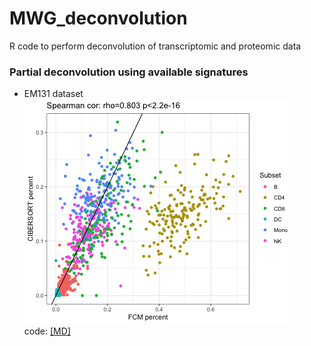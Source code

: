 # MWG_deconvolution
R code to perform deconvolution of transcriptomic and proteomic data
  
  
### Partial deconvolution using available signatures
- EM131 dataset  
![Fig. 1](figure/plot-fcm-cibersort-1.png)  
code: [[MD]](code/20190621_HBV.cibersort.md)  

